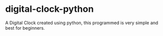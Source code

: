 # digital-clock-python
A Digital Clock created using python, this programmed is very simple and best for beginners.
